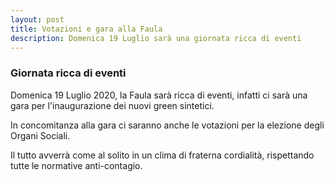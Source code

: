 ```yaml
---
layout: post
title: Votazioni e gara alla Faula
description: Domenica 19 Luglio sarà una giornata ricca di eventi
---
```


### Giornata ricca di eventi


Domenica 19 Luglio 2020, la Faula sarà ricca di eventi, infatti ci sarà una gara per l'inaugurazione dei nuovi green sintetici.

In concomitanza alla gara ci saranno anche le votazioni per la elezione degli Organi Sociali.

Il tutto avverrà come al solito in un clima di fraterna cordialità, rispettando tutte le normative anti-contagio.


